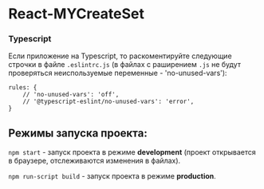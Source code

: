 # React-MYCreateSet

### Typescript

Если приложение на Typescript, то раскоментируйте следующие строчки в файле `.eslintrc.js` (в файлах с раширением `.js` не будут проверяться неиспользуемые переменные - 'no-unused-vars'):

```
rules: {
    // 'no-unused-vars': 'off',
    // '@typescript-eslint/no-unused-vars': 'error',
}
```

## Режимы запуска проекта:

`npm start` - запуск проекта в режиме **development** (проект открывается в браузере, отслеживаются изменения в файлах).

`npm run-script build` - запуск проекта в режиме **production**.
